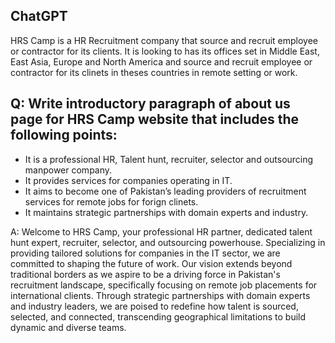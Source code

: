 ## ChatGPT

HRS Camp is a HR Recruitment company that source and recruit employee or contractor for its clients. It is looking to has its offices set in Middle East, East Asia, Europe and North America and source and recruit employee or contractor for its clinets in theses countries in remote setting or work. 

## Q: Write introductory paragraph of about us page for HRS Camp website that includes the following points:

- It is a professional HR, Talent hunt, recruiter, selector and outsourcing manpower company.
- It provides services for companies operating in IT.
- It aims to become one of Pakistan’s leading providers of recruitment services for remote jobs for forign clinets.
- It maintains strategic partnerships with domain experts and industry.


A:
Welcome to HRS Camp, your professional HR partner, dedicated talent hunt expert, recruiter, selector, and outsourcing powerhouse. Specializing in providing tailored solutions for companies in the IT sector, we are committed to shaping the future of work. Our vision extends beyond traditional borders as we aspire to be a driving force in Pakistan's recruitment landscape, specifically focusing on remote job placements for international clients. Through strategic partnerships with domain experts and industry leaders, we are poised to redefine how talent is sourced, selected, and connected, transcending geographical limitations to build dynamic and diverse teams.
